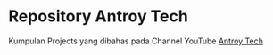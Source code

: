 # Repository Antroy Tech
Kumpulan Projects yang dibahas pada Channel YouTube [Antroy Tech](https://www.youtube.com/@AntroyTech/)
